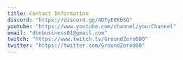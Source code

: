 ```yaml
---
title: Contact Information
discord: "https://discord.gg/4DTyEEKbSQ"
youtube: "https://www.youtube.com/channel/yourChannel"
email: "dbnbusiness01@gmail.com"
twitch: "https://www.twitch.tv/GroundZero000"
twitter: "https://twitter.com/GroundZero000"
---
```

